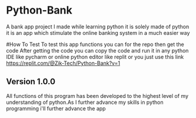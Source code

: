 # Python-Bank
A bank app project I made while learning python
it is solely made of python 
it is an app which stimulate the online banking system in a much easier way

#How To Test
To test this app functions you can for the repo then get the code 
After getting the code you can copy the code and run it in any python IDE like pycharm or online python editor like replit
or you just use this link
https://replit.com/@Zik-Tech/Python-Bank?v=1

## Version 1.0.0
All functions of this program has been developed to the highest level of my understanding of python.As I further advance my skills in python programming i'll further advance the app
